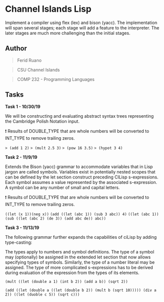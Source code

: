 # Channel Islands Lisp
Implement a compiler using flex (lex) and bison (yacc). The implementation will span several stages; each stage will add a feature to the interpreter. The later stages are much more challenging than the initial stages.

## Author
> Ferid Ruano

> CSU Channel Islands

> COMP 232 - Programming Languages


## Tasks
**Task 1 - 10/30/19**

We will be constructing and evaluating abstract syntax trees representing the Cambridge Polish Notation input.

:exclamation: Results of DOUBLE_TYPE that are whole numbers will be converted to INT_TYPE to remove trailing zeros.

`> (add 1 2)`
`> (mult 2.5 3)`
`> (pow 16 3.5)`
`> (hypot 3 4)`

**Task 2 - 11/9/19**

Extends the Bison (yacc) grammar to accommodate variables that in Lisp jargon are called symbols. Variables exist in potentially nested scopes that can be defined by the let section construct preceding CILisp s-expressions. Each symbol assumes a value represented by the associated s-expression. A symbol can be any number of small and capital letters.

:exclamation: Results of DOUBLE_TYPE that are whole numbers will be converted to INT_TYPE to remove trailing zeros.

`((let (x 1))(neg x))`
`(add ((let (abc 1)) (sub 3 abc)) 4)`
`((let (abc 1)) (sub ((let (abc 2) (de 3)) (add abc de)) abc))`

**Task 3 - 11/13/19**

The following grammar further expands the capabilities of ciLisp by adding type-casting:

The types apply to numbers and symbol definitions. The type of a symbol may (optionally) be assigned in the extended let section that now allows specifying types of symbols. Similarly, the type of a number literal may be assigned. The type of more complicated s-expressions has to be derived during evaluation of the expression from the types of its elements.

`(mult ((let (double a 1) (int b 2)) (add a b)) (sqrt 2))`

`(add ((let (double a ((let (double b 2)) (mult b (sqrt 10))))) (div a 2)) ((let (duoble c 5)) (sqrt c)))`
